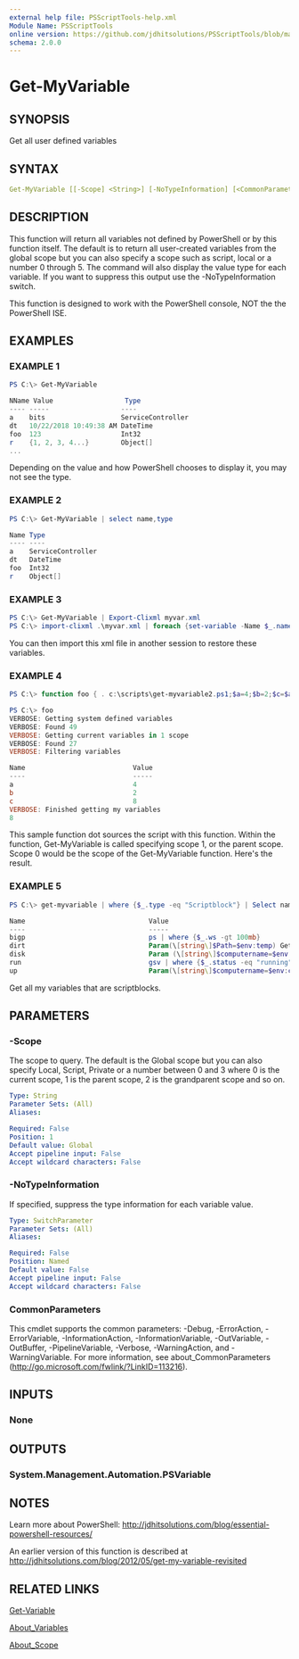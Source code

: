 ```yaml
---
external help file: PSScriptTools-help.xml
Module Name: PSScriptTools
online version: https://github.com/jdhitsolutions/PSScriptTools/blob/master/docs/Get-MyVariable.md
schema: 2.0.0
---
```


# Get-MyVariable

## SYNOPSIS

Get all user defined variables

## SYNTAX

```yaml
Get-MyVariable [[-Scope] <String>] [-NoTypeInformation] [<CommonParameters>]
```

## DESCRIPTION

This function will return all variables not defined by PowerShell or by this function itself. The default is to return all user-created variables from the global scope but you can also specify a scope such as script, local or a number 0 through 5. The command will also display the value type for each variable. If you want to suppress this output use the -NoTypeInformation switch.

This function is designed to work with the PowerShell console, NOT the the PowerShell ISE.

## EXAMPLES

### EXAMPLE 1

```powershell
PS C:\> Get-MyVariable

NName Value                  Type
---- -----                  ----
a    bits                   ServiceController
dt   10/22/2018 10:49:38 AM DateTime
foo  123                    Int32
r    {1, 2, 3, 4...}        Object[]
...
```

Depending on the value and how PowerShell chooses to display it, you may not see the type.

### EXAMPLE 2

```powershell
PS C:\> Get-MyVariable | select name,type

Name Type
---- ----
a    ServiceController
dt   DateTime
foo  Int32
r    Object[]
```

### EXAMPLE 3

```powershell
PS C:\> Get-MyVariable | Export-Clixml myvar.xml
PS C:\> import-clixml .\myvar.xml | foreach {set-variable -Name $_.name -Value $_.value}
```

You can then import this xml file in another session to restore these variables.

### EXAMPLE 4

```powershell
PS C:\> function foo { . c:\scripts\get-myvariable2.ps1;$a=4;$b=2;$c=$a*$b;get-MyVariable -notypeinformation -scope 1 -verbose;$c}

PS C:\> foo
VERBOSE: Getting system defined variables
VERBOSE: Found 49
VERBOSE: Getting current variables in 1 scope
VERBOSE: Found 27
VERBOSE: Filtering variables

Name                           Value
----                           -----
a                              4
b                              2
c                              8
VERBOSE: Finished getting my variables
8
```

This sample function dot sources the script with this function. Within the function, Get-MyVariable is called specifying scope 1, or the parent scope. Scope 0 would be the scope of the Get-MyVariable function. Here's the result.

### EXAMPLE 5

```powershell
PS C:\> get-myvariable | where {$_.type -eq "Scriptblock"} | Select name,value

Name                               Value
----                               -----
bigp                               ps | where {$_.ws -gt 100mb}
dirt                               Param(\[string\]$Path=$env:temp) Get-C...
disk                               Param (\[string\]$computername=$env:co...
run                                gsv | where {$_.status -eq "running"}
up                                 Param(\[string\]$computername=$env:com...
```

 Get all my variables that are scriptblocks.

## PARAMETERS

### -Scope

The scope to query. The default is the Global scope but you can also specify Local, Script, Private or a number between 0 and 3 where 0 is the current scope, 1 is the parent scope, 2 is the grandparent scope and so on.

```yaml
Type: String
Parameter Sets: (All)
Aliases:

Required: False
Position: 1
Default value: Global
Accept pipeline input: False
Accept wildcard characters: False
```

### -NoTypeInformation

If specified, suppress the type information for each variable value.

```yaml
Type: SwitchParameter
Parameter Sets: (All)
Aliases:

Required: False
Position: Named
Default value: False
Accept pipeline input: False
Accept wildcard characters: False
```

### CommonParameters

This cmdlet supports the common parameters: -Debug, -ErrorAction, -ErrorVariable, -InformationAction, -InformationVariable, -OutVariable, -OutBuffer, -PipelineVariable, -Verbose, -WarningAction, and -WarningVariable.
For more information, see about_CommonParameters (http://go.microsoft.com/fwlink/?LinkID=113216).

## INPUTS

### None

## OUTPUTS

### System.Management.Automation.PSVariable

## NOTES

Learn more about PowerShell: http://jdhitsolutions.com/blog/essential-powershell-resources/

An earlier version of this function is described at http://jdhitsolutions.com/blog/2012/05/get-my-variable-revisited

## RELATED LINKS

[Get-Variable]()

[About_Variables]()

[About_Scope]()
